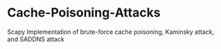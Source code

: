 # Cache-Poisoning-Attacks
Scapy Implementation of brute-force cache poisoning, Kaminsky attack, and SADDNS attack

